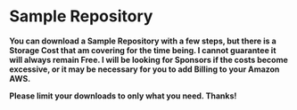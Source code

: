 # Sample Repository

**You can download a Sample Repository with a few steps, but there is a Storage Cost that am covering for the time being. I cannot guarantee it will always remain Free. I will be looking for Sponsors if the costs become excessive, or it may be necessary for you to add Billing to your Amazon AWS.**

**Please limit your downloads to only what you need. Thanks!**

